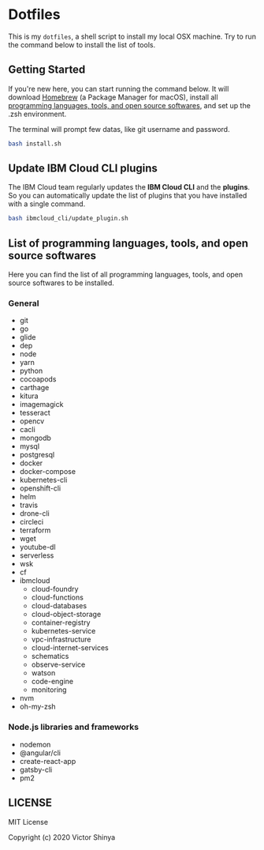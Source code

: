 # Dotfiles

This is my `dotfiles`, a shell script to install my local OSX machine. Try to run the command below to install the list of tools.

## Getting Started

If you're new here, you can start running the command below. It will download [Homebrew](https://brew.sh) (a Package Manager for macOS), install all [programming languages, tools, and open source softwares](#List-of-programming-languages-tools-and-open-source-softwares), and set up the .zsh environment.

The terminal will prompt few datas, like git username and password.

```sh
bash install.sh
```

## Update IBM Cloud CLI plugins

The IBM Cloud team regularly updates the **IBM Cloud CLI** and the **plugins**. So you can automatically update the list of plugins that you have installed with a single command.

```sh
bash ibmcloud_cli/update_plugin.sh
```

## List of programming languages, tools, and open source softwares

Here you can find the list of all programming languages, tools, and open source softwares to be installed.

### General

- git
- go
- glide
- dep
- node
- yarn
- python
- cocoapods
- carthage
- kitura
- imagemagick
- tesseract
- opencv
- cacli
- mongodb
- mysql
- postgresql
- docker
- docker-compose
- kubernetes-cli
- openshift-cli
- helm
- travis
- drone-cli
- circleci
- terraform
- wget
- youtube-dl
- serverless
- wsk
- cf
- ibmcloud
  - cloud-foundry
  - cloud-functions
  - cloud-databases
  - cloud-object-storage
  - container-registry
  - kubernetes-service
  - vpc-infrastructure
  - cloud-internet-services
  - schematics
  - observe-service
  - watson
  - code-engine
  - monitoring
- nvm
- oh-my-zsh

### Node.js libraries and frameworks

- nodemon
- @angular/cli
- create-react-app
- gatsby-cli
- pm2

## LICENSE

MIT License

Copyright (c) 2020 Victor Shinya
